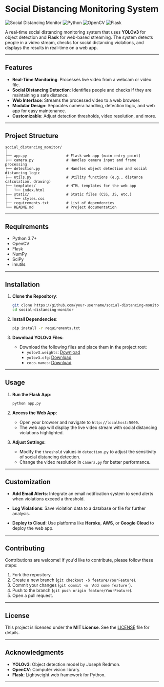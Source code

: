 
# Social Distancing Monitoring System

![Social Distancing Monitor](https://img.shields.io/badge/Status-Active-brightgreen)
![Python](https://img.shields.io/badge/Python-3.7%2B-blue)
![OpenCV](https://img.shields.io/badge/OpenCV-4.5%2B-orange)
![Flask](https://img.shields.io/badge/Flask-2.0%2B-lightgrey)

A real-time social distancing monitoring system that uses **YOLOv3** for object detection and **Flask** for web-based streaming. The system detects people in a video stream, checks for social distancing violations, and displays the results in real-time on a web app.

---

## Features

- **Real-Time Monitoring**: Processes live video from a webcam or video file.
- **Social Distancing Detection**: Identifies people and checks if they are maintaining a safe distance.
- **Web Interface**: Streams the processed video to a web browser.
- **Modular Design**: Separates camera handling, detection logic, and web app for easy maintenance.
- **Customizable**: Adjust detection thresholds, video resolution, and more.

---

## Project Structure

```
social_distancing_monitor/
│
├── app.py                  # Flask web app (main entry point)
├── camera.py               # Handles camera input and frame processing
├── detection.py            # Handles object detection and social distancing logic
├── utils.py                # Utility functions (e.g., distance calculation, drawing)
├── templates/              # HTML templates for the web app
│   └── index.html
├── static/                 # Static files (CSS, JS, etc.)
│   └── styles.css
├── requirements.txt        # List of dependencies
└── README.md               # Project documentation
```

---

## Requirements

- Python 3.7+
- OpenCV
- Flask
- NumPy
- SciPy
- imutils

---

## Installation

1. **Clone the Repository**:
   ```bash
   git clone https://github.com/your-username/social-distancing-monitor.git
   cd social-distancing-monitor
   ```

2. **Install Dependencies**:
   ```bash
   pip install -r requirements.txt
   ```

3. **Download YOLOv3 Files**:
   - Download the following files and place them in the project root:
     - `yolov3.weights`: [Download](https://pjreddie.com/media/files/yolov3.weights)
     - `yolov3.cfg`: [Download](https://github.com/pjreddie/darknet/blob/master/cfg/yolov3.cfg)
     - `coco.names`: [Download](https://github.com/pjreddie/darknet/blob/master/data/coco.names)

---

## Usage

1. **Run the Flask App**:
   ```bash
   python app.py
   ```

2. **Access the Web App**:
   - Open your browser and navigate to `http://localhost:5000`.
   - The web app will display the live video stream with social distancing violations highlighted.

3. **Adjust Settings**:
   - Modify the `threshold` values in `detection.py` to adjust the sensitivity of social distancing detection.
   - Change the video resolution in `camera.py` for better performance.

---

## Customization

- **Add Email Alerts**:
  Integrate an email notification system to send alerts when violations exceed a threshold.

- **Log Violations**:
  Save violation data to a database or file for further analysis.

- **Deploy to Cloud**:
  Use platforms like **Heroku**, **AWS**, or **Google Cloud** to deploy the web app.

---

## Contributing

Contributions are welcome! If you'd like to contribute, please follow these steps:

1. Fork the repository.
2. Create a new branch (`git checkout -b feature/YourFeature`).
3. Commit your changes (`git commit -m 'Add some feature'`).
4. Push to the branch (`git push origin feature/YourFeature`).
5. Open a pull request.

---

## License

This project is licensed under the **MIT License**. See the [LICENSE](LICENSE) file for details.

---

## Acknowledgments

- **YOLOv3**: Object detection model by Joseph Redmon.
- **OpenCV**: Computer vision library.
- **Flask**: Lightweight web framework for Python.

---

